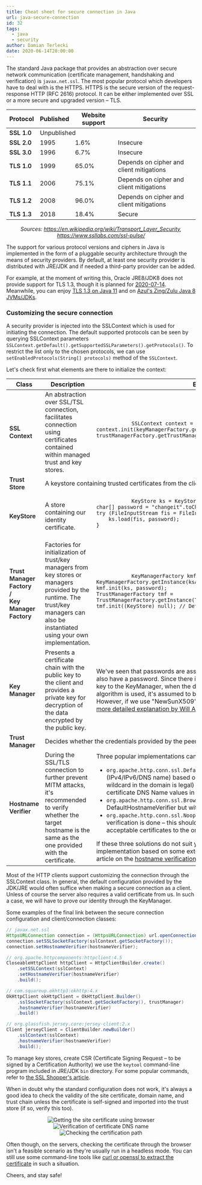 ```yaml
---
title: Cheat sheet for secure connection in Java
url: java-secure-connection
id: 32
tags:
  - java
  - security
author: Damian Terlecki
date: 2020-06-14T20:00:00
---
```


The standard Java package that provides an abstraction over secure network communication (certificate management, handshaking and verification) is `javax.net.ssl`. The most popular protocol which developers have to deal with is the HTTPS. HTTPS is the secure version of the request-response HTTP (RFC 2616) protocol. It can be either implemented over SSL or a more secure and upgraded version – TLS.

<style type="text/css" scoped>
    td:first-of-type {
        font-weight: 600;
    }
</style>
<center>
  <table class="rwd">
    <thead>
        <tr>
          <th>Protocol</th>
          <th>Published</th>
          <th>Website support</th>
          <th>Security</th>
        </tr>
    </thead>
    <tbody>
        <tr>
          <td data-label="Protocol">
              SSL 1.0
          </td>
          <td data-label="Published" colspan="3">
              Unpublished
          </td>
        </tr>
        <tr>
          <td data-label="Protocol">
              SSL 2.0
          </td>
          <td data-label="Published">
              1995
          </td>
          <td data-label="Website support">
              1.6%
          </td>
          <td data-label="Security" class="err">
              Insecure
          </td>
        </tr>
        <tr>
          <td data-label="Protocol">
              SSL 3.0
          </td>
          <td data-label="Published">
              1996
          </td>
          <td data-label="Website support">
              6.7%
          </td>
          <td data-label="Security" class="err">
              Insecure
          </td>
        </tr>
        <tr>
          <td data-label="Protocol">
              TLS 1.0
          </td>
          <td data-label="Published">
              1999
          </td>
          <td data-label="Website support">
              65.0%	
          </td>
          <td data-label="Security" class="warn">
              Depends on cipher and client mitigations
          </td>
        </tr>
        <tr>
          <td data-label="Protocol">
              TLS 1.1
          </td>
          <td data-label="Published">
              2006
          </td>
          <td data-label="Website support">
              75.1%
          </td>
          <td data-label="Security" class="warn">
              Depends on cipher and client mitigations
          </td>
        </tr>
        <tr>
          <td data-label="Protocol">
              TLS 1.2
          </td>
          <td data-label="Published">
              2008
          </td>
          <td data-label="Website support">
              96.0%
          </td>
          <td data-label="Security" class="warn">
              Depends on cipher and client mitigations
          </td>
        </tr>
        <tr>
          <td data-label="Protocol">
              TLS 1.3
          </td>
          <td data-label="Published">
              2018
          </td>
          <td data-label="Website support">
              18.4%
          </td>
          <td data-label="Security">
              Secure
          </td>
        </tr>
      </tbody>
  </table>
  <p><i>Sources: <a href="https://en.wikipedia.org/wiki/Transport_Layer_Security">https://en.wikipedia.org/wiki/Transport_Layer_Security</a>, <a href="https://www.ssllabs.com/ssl-pulse/">https://www.ssllabs.com/ssl-pulse/</a></i>
  </p>
</center>

The support for various protocol versions and ciphers in Java is implemented in the form of a pluggable security architecture through the means of security providers. By default, at least one security provider is distributed with JRE/JDK and if needed a third-party provider can be added.

For example, at the moment of writing this, Oracle JRE8/JDK8 does not provide support for TLS 1.3, though it is planned for [2020-07-14](https://java.com/en/jre-jdk-cryptoroadmap.html). Meanwhile, you can enjoy [TLS 1.3 on Java 11](http://openjdk.java.net/jeps/332) and on [Azul's Zing/Zulu Java 8 JVMs/JDKs](https://www.azul.com/press_release/azul-systems-brings-updated-transport-layer-security-to-java-se-8/).

### Customizing the secure connection

A security provider is injected into the SSLContext which is used for initiating the connection. The default supported protocols can be seen by querying SSLContext parameters `SSLContext.getDefault().getSupportedSSLParameters().getProtocols()`. To restrict the list only to the chosen protocols, we can use `setEnabledProtocols(String[] protocols)` method of the `SSLContext`.

Let's check first what elements are there to initialize the context:

<table class="rwd">
   <thead>
      <tr>
         <th>Class</th>
         <th>Description</th>
         <th>Example use</th>
      </tr>
   </thead>
   <tbody>
      <tr>
         <td data-label="Class">
            SSL<wbr>Context
         </td>
         <td data-label="Description">
            An abstraction over SSL/TSL connection, facilitates connection using certificates contained within managed trust and key stores.
         </td>
         <td data-label="Example use">
         <pre>
            <code class="language-java">SSLContext context = SSLContext.getInstance("TLSv1.2");
context.init(keyManagerFactory.getKeyManagers(), trustManagerFactory.getTrustManagers(), null);</code>
         </pre>
      </tr>
      <tr>
         <td data-label="Class">
            Trust<wbr>Store
         </td>
         <td data-label="Description" colspan="2">
            A keystore containing trusted certificates from the client's point of view.
         </td>
      </tr>
      <tr>
         <td data-label="Class">
            Key<wbr>Store
         </td>
         <td data-label="Description">
            A store containing our identity certificate.
         </td>
         <td data-label="Example use">
         <pre>
            <code class="language-java">KeyStore ks = KeyStore.getInstance("JKS");
char[] password = "changeit".toCharArray();
try (FileInputStream fis = FileInputStream("path/to/keystore")) {
    ks.load(fis, password);
}</code>
         </pre>
         </td>
      </tr>
      <tr>
         <td data-label="Class">
            Trust<wbr>Manager<wbr>Factory<br/>/<br/>Key<wbr>Manager<wbr>Factory
         </td>
         <td data-label="Description">
            Factories for initialization of trust/key managers from key stores or managers provided by the runtime. The trust/key managers can also be instantiated using your own implementation.
         </td>
         <td data-label="Example use">
         <pre>
            <code class="language-java">KeyManagerFactory kmf = KeyManagerFactory.getInstance(ksAlgorithm);
kmf.init(ks, password);
TrustManagerFactory tmf = TrustManagerFactory.getInstance(TrustManagerFactory.getDefaultAlgorithm());
tmf.init((KeyStore) null); // Default keystore will be used</code>
         </pre>
         </td>
      </tr>
      <tr>
         <td data-label="Class">
            Key<wbr>Manager
         </td>
         <td data-label="Description">
            Presents a certificate chain with the public key to the client and provides a private key for decryption of the data encrypted by the public key.
         </td>
         <td data-label="Example use">
            We've seen that passwords are associated with key stores but private keys can also have a password. Since there is no way to provide a password for the private key to the KeyManager, when the default "SunX509" KeyManagerFactory algorithm is used, it's assumed to be the same as the keystore password.
            <br/>However, if we use "NewSunX509" algorithm we can overcome this issue – <a href="https://tersesystems.com/blog/2018/09/08/keymanagers-and-keystores/">a more detailed explanation by Will Argent</a>.
         </td>
      </tr>
      <tr>
         <td data-label="Class">
            Trust<wbr>Manager
         </td>
         <td data-label="Description" colspan="2">
            Decides whether the credentials provided by the peer should be accepted.
         </td>
      </tr>
      <tr>
         <td data-label="Class">
            Hostname<wbr>Verifier
         </td>
         <td data-label="Description">
            During the SSL/TLS connection to further prevent MITM attacks, it's recommended to verify whether the target hostname is the same as the one provided with the certificate.
         </td>
         <td data-label="Example use">
            Three popular implementations can be found in Apache HttpComponents library:
            <ul>
            <li><code>org.apache.http.conn.ssl.DefaultHostnameVerifier</code> – verifies hostname (IPv4/IPv6/DNS name) based on RFC 2818 in a strict manner (only singular wildcard in the domain is legal) by comparing the target hostname and the certificate DNS Name values in the Subject Alternative Name field;</li><li>
            <code>org.apache.http.conn.ssl.BrowserCompatHostnameVerifier</code> – similar to DefaultHostnameVerifier but without the strict requirement, deprecated;</li><li>
            <code>org.apache.http.conn.ssl.NoopHostnameVerifier</code> – always returns true i.e. no verification is done – this should not be used, unless we narrow the scope of acceptable certificates to the one that the peer will present (<a href="https://tools.ietf.org/search/rfc6125">RFC 6125</a>).</li>
            </ul>
            If these three solutions do not suit your case, you can provide your own implementation based on some external information. You can read a detailed article on the <a href="https://tersesystems.com/blog/2014/03/23/fixing-hostname-verification/">hostname verification, by Will Argent</a>.
         </td>
      </tr>
    </tbody>
</table>

Most of the HTTP clients support customizing the connection through the SSLContext class. In general, the default configuration provided by the JDK/JRE would often suffice when making a secure connection as a client. Unless of course the server also requires a valid certificate from us. In such a case, we will have to prove our identity through the KeyManager.

Some examples of the final link between the secure connection configuration and client/connection classes:

```java
// javax.net.ssl
HttpsURLConnection connection = (HttpsURLConnection) url.openConnection();
connection.setSSLSocketFactory(sslContext.getSocketFactory());
connection.setHostnameVerifier(hostnameVerifier);

// org.apache.httpcomponents:httpclient:4.5
CloseableHttpClient httpClient = HttpClientBuilder.create()
    .setSSLContext(sslContext)
    .setHostnameVerifier(hostnameVerifier)
    .build();

// com.squareup.okhttp3:okhttp:4.x
OkHttpClient okHttpClient = OkHttpClient.Builder()
    .sslSocketFactory(sslContext.getSocketFactory(), trustManager)
    .hostnameVerifier(hostnameVerifier)
    .build()

// org.glassfish.jersey.core:jersey-client:2.x
Client jerseyClient = ClientBuilder.newBuilder()
    .sslContext(sslContext)
    .hostnameVerifier(hostnameVerifier)
    .build();
```

To manage key stores, create CSR (Certificate Signing Request – to be signed by a Certification Authority) we use the `keytool` command-line program included in JRE/JDK `bin` directory. For some popular commands, refer to [the SSL Shopper's article](https://www.sslshopper.com/article-most-common-java-keytool-keystore-commands.html).

When in doubt why the standard configuration does not work, it's always a good idea to check the validity of the site certificate, domain name, and trust chain unless the certificate is self-signed and imported into the trust store (if so, verify this too).

<figure style="text-align: center;">
<img loading="lazy" style="margin-top: 0;" src="/img/hq/https-certificate-browser.png" alt="Getting the site certificate using browser" title="Getting the site certificate using browser">
<img loading="lazy" style="display: inline; margin-bottom: 0;" src="/img/hq/https-certificate-windows.png" alt="Verification of certificate DNS name" title="Verification of certificate DNS name">
<img loading="lazy" style="display: inline; margin-bottom: 0;" src="/img/hq/https-certificate-windows.png" alt="Checking the certification path" title="Checking the certification path">
</figure>

Often though, on the servers, checking the certificate through the browser isn't a feasible scenario as they're usually run in a headless mode. You can still use some command-line tools like [curl or openssl to extract the certificate](https://serverfault.com/questions/661978/displaying-a-remote-ssl-certificate-details-using-cli-tools) in such a situation.

Cheers, and stay safe!
